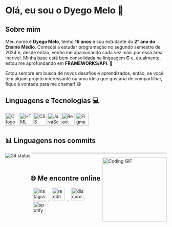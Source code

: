 # Olá, eu sou o Dyego Melo 👋

## Sobre mim

Meu nome é **Dyego Melo**, tenho **16 anos** e sou estudante do **2° ano do Ensino Médio**. Comecei a estudar programação no segundo semestre de 2024 e, desde então, venho me apaixonando cada vez mais por essa área incrível. Minha base está bem consolidada na linguagem **C** e, atualmente, estou me aprofundando em **FRAMEWORKS/API**. 🚀

Estou sempre em busca de novos desafios e aprendizados, então, se você tem algum projeto interessante ou uma ideia que gostaria de compartilhar, fique à vontade para me chamar! 😄

## Linguagens e Tecnologias 💻

<div align="left">
  <img src="https://cdn.jsdelivr.net/gh/devicons/devicon/icons/c/c-original.svg" height="40" alt="C logo" title="C" />
  <img src="https://cdn.jsdelivr.net/gh/devicons/devicon/icons/html5/html5-original.svg" height="40" alt="HTML logo" title="HTML" />
  <img src="https://cdn.jsdelivr.net/gh/devicons/devicon/icons/css3/css3-original.svg" height="40" alt="CSS logo" title="CSS" />
  <img src="https://cdn.jsdelivr.net/gh/devicons/devicon/icons/javascript/javascript-original.svg" height="40" alt="JavaScript logo" title="JavaScript" />
  <img src="https://cdn.jsdelivr.net/gh/devicons/devicon/icons/react/react-original.svg" height="40" alt="React logo" title="React" />
  <img src="https://cdn.jsdelivr.net/gh/devicons/devicon/icons/figma/figma-original.svg" height="40" alt="Figma logo" title="Figma" />
</div>

<h2 align="left">📊 Linguagens nos commits</h2>

<img src="https://github-readme-stats.vercel.app/api/top-langs/?username=dyegomannuel&layout=compact&hide_border=true&theme=dark"
    alt = "Git status" 
    title ="As linguagens que eu mais uso"
    style = "float: left; margin-right: 0px;" />

---

<div style="display: flex; align-items: center; justify-content: space-between;">
  <div>
    <h2>🌐 Me encontre online</h2>
    <a href="https://instagram.com/dyegomannuel" target="_blank">
      <img src="https://cdn-icons-png.flaticon.com/512/174/174855.png" height="40" hspace="8" alt="instagram logo" /> </a>
    <a href="https://www.reddit.com/user/dg2xz/" target="_blank">
      <img src="https://github.com/user-attachments/assets/61d9f33c-52dc-4e61-8d48-9c1ea6331de9" height="40" hspace="8" alt="reddit logo" /> </a>
    <a href="https://discord.gg/u23vKxvVGU" target="_blank">
      <img src="https://github.com/user-attachments/assets/8f058ab9-9f48-438c-95f4-3d77e757e7a6" height="40" hspace="8" alt="discord logo" /> </a>
    <a href="https://open.spotify.com/user/31x4k6iisppfodllshh5m32hquuy?si=40a2af00f8814472" target="_blank">
      <img src="https://cdn-icons-png.flaticon.com/512/174/174872.png" height="40" hspace="8" alt="spotify logo" /> </a>
  </div>
  <div>
    <img src="https://media1.tenor.com/m/2QP5twD2d28AAAAd/spring-forward.gif" height="200" alt="Coding GIF" />
  </div>
</div>
